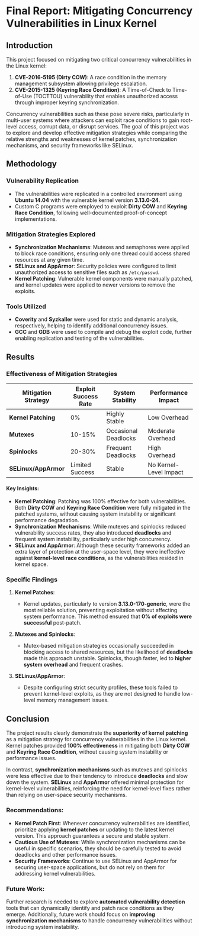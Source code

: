 # Final Report: Mitigating Concurrency Vulnerabilities in Linux Kernel

## Introduction
This project focused on mitigating two critical concurrency vulnerabilities in the Linux kernel: 
1. **CVE-2016-5195 (Dirty COW)**: A race condition in the memory management subsystem allowing privilege escalation.
2. **CVE-2015-1325 (Keyring Race Condition)**: A Time-of-Check to Time-of-Use (TOCTTOU) vulnerability that enables unauthorized access through improper keyring synchronization.

Concurrency vulnerabilities such as these pose severe risks, particularly in multi-user systems where attackers can exploit race conditions to gain root-level access, corrupt data, or disrupt services. The goal of this project was to explore and develop effective mitigation strategies while comparing the relative strengths and weaknesses of kernel patches, synchronization mechanisms, and security frameworks like SELinux.

## Methodology

### Vulnerability Replication
- The vulnerabilities were replicated in a controlled environment using **Ubuntu 14.04** with the vulnerable kernel version **3.13.0-24**. 
- Custom C programs were employed to exploit **Dirty COW** and **Keyring Race Condition**, following well-documented proof-of-concept implementations.

### Mitigation Strategies Explored
- **Synchronization Mechanisms**: Mutexes and semaphores were applied to block race conditions, ensuring only one thread could access shared resources at any given time.
- **SELinux and AppArmor**: Security policies were configured to limit unauthorized access to sensitive files such as `/etc/passwd`.
- **Kernel Patching**: Vulnerable kernel components were manually patched, and kernel updates were applied to newer versions to remove the exploits.

### Tools Utilized
- **Coverity** and **Syzkaller** were used for static and dynamic analysis, respectively, helping to identify additional concurrency issues.
- **GCC** and **GDB** were used to compile and debug the exploit code, further enabling replication and testing of the vulnerabilities.

## Results

### Effectiveness of Mitigation Strategies

| Mitigation Strategy      | Exploit Success Rate | System Stability       | Performance Impact      |
|--------------------------|---------------------|------------------------|-------------------------|
| **Kernel Patching**       | 0%                  | Highly Stable           | Low Overhead            |
| **Mutexes**               | 10-15%              | Occasional Deadlocks    | Moderate Overhead       |
| **Spinlocks**             | 20-30%              | Frequent Deadlocks      | High Overhead           |
| **SELinux/AppArmor**      | Limited Success     | Stable                  | No Kernel-Level Impact  |

#### Key Insights:
- **Kernel Patching**: Patching was 100% effective for both vulnerabilities. Both **Dirty COW** and **Keyring Race Condition** were fully mitigated in the patched systems, without causing system instability or significant performance degradation.
- **Synchronization Mechanisms**: While mutexes and spinlocks reduced vulnerability success rates, they also introduced **deadlocks** and frequent system instability, particularly under high concurrency.
- **SELinux and AppArmor**: Although these security frameworks added an extra layer of protection at the user-space level, they were ineffective against **kernel-level race conditions**, as the vulnerabilities resided in kernel space.

### Specific Findings
1. **Kernel Patches**: 
   - Kernel updates, particularly to version **3.13.0-170-generic**, were the most reliable solution, preventing exploitation without affecting system performance. This method ensured that **0% of exploits were successful** post-patch.
   
2. **Mutexes and Spinlocks**:
   - Mutex-based mitigation strategies occasionally succeeded in blocking access to shared resources, but the likelihood of **deadlocks** made this approach unstable. Spinlocks, though faster, led to **higher system overhead** and frequent crashes.

3. **SELinux/AppArmor**:
   - Despite configuring strict security profiles, these tools failed to prevent kernel-level exploits, as they are not designed to handle low-level memory management issues.

## Conclusion

The project results clearly demonstrate the **superiority of kernel patching** as a mitigation strategy for concurrency vulnerabilities in the Linux kernel. Kernel patches provided **100% effectiveness** in mitigating both **Dirty COW** and **Keyring Race Condition**, without causing system instability or performance issues. 

In contrast, **synchronization mechanisms** such as mutexes and spinlocks were less effective due to their tendency to introduce **deadlocks** and slow down the system. **SELinux** and **AppArmor** offered minimal protection for kernel-level vulnerabilities, reinforcing the need for kernel-level fixes rather than relying on user-space security mechanisms.

### Recommendations:
- **Kernel Patch First**: Whenever concurrency vulnerabilities are identified, prioritize applying **kernel patches** or updating to the latest kernel version. This approach guarantees a secure and stable system.
- **Cautious Use of Mutexes**: While synchronization mechanisms can be useful in specific scenarios, they should be carefully tested to avoid deadlocks and other performance issues.
- **Security Frameworks**: Continue to use SELinux and AppArmor for securing user-space applications, but do not rely on them for addressing kernel vulnerabilities.

### Future Work:
Further research is needed to explore **automated vulnerability detection** tools that can dynamically identify and patch race conditions as they emerge. Additionally, future work should focus on **improving synchronization mechanisms** to handle concurrency vulnerabilities without introducing system instability.

